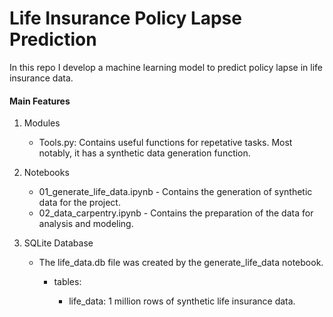 # Life Insurance Policy Lapse Prediction

In this repo I develop a machine learning model to predict policy lapse in life insurance data.

#### Main Features

1. Modules

    - Tools.py: Contains useful functions for repetative tasks. Most notably, it has a synthetic data generation function.

2. Notebooks

    - 01_generate_life_data.ipynb - Contains the generation of synthetic data for the project.
    - 02_data_carpentry.ipynb - Contains the preparation of the data for analysis and modeling.

3. SQLite Database

    - The life_data.db file was created by the generate_life_data notebook.

        - tables:

            - life_data: 1 million rows of synthetic life insurance data.

